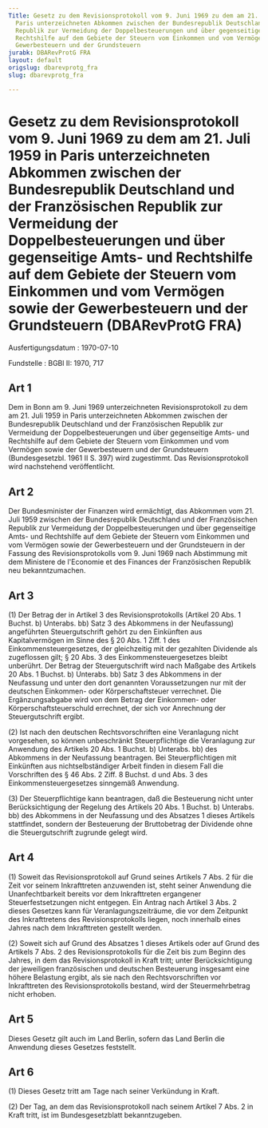 ```yaml
---
Title: Gesetz zu dem Revisionsprotokoll vom 9. Juni 1969 zu dem am 21. Juli 1959 in
  Paris unterzeichneten Abkommen zwischen der Bundesrepublik Deutschland und der Französischen
  Republik zur Vermeidung der Doppelbesteuerungen und über gegenseitige Amts- und
  Rechtshilfe auf dem Gebiete der Steuern vom Einkommen und vom Vermögen sowie der
  Gewerbesteuern und der Grundsteuern
jurabk: DBARevProtG FRA
layout: default
origslug: dbarevprotg_fra
slug: dbarevprotg_fra

---
```


# Gesetz zu dem Revisionsprotokoll vom 9. Juni 1969 zu dem am 21. Juli 1959 in Paris unterzeichneten Abkommen zwischen der Bundesrepublik Deutschland und der Französischen Republik zur Vermeidung der Doppelbesteuerungen und über gegenseitige Amts- und Rechtshilfe auf dem Gebiete der Steuern vom Einkommen und vom Vermögen sowie der Gewerbesteuern und der Grundsteuern (DBARevProtG FRA)

Ausfertigungsdatum
:   1970-07-10

Fundstelle
:   BGBl II: 1970, 717

## Art 1

Dem in Bonn am 9. Juni 1969 unterzeichneten Revisionsprotokoll zu dem
am 21. Juli 1959 in Paris unterzeichneten Abkommen zwischen der
Bundesrepublik Deutschland und der Französischen Republik zur
Vermeidung der Doppelbesteuerungen und über gegenseitige Amts- und
Rechtshilfe auf dem Gebiete der Steuern vom Einkommen und vom Vermögen
sowie der Gewerbesteuern und der Grundsteuern (Bundesgesetzbl. 1961 II
S. 397) wird zugestimmt. Das Revisionsprotokoll wird nachstehend
veröffentlicht.

## Art 2

Der Bundesminister der Finanzen wird ermächtigt, das Abkommen vom 21.
Juli 1959 zwischen der Bundesrepublik Deutschland und der
Französischen Republik zur Vermeidung der Doppelbesteuerungen und über
gegenseitige Amts- und Rechtshilfe auf dem Gebiete der Steuern vom
Einkommen und vom Vermögen sowie der Gewerbesteuern und der
Grundsteuern in der Fassung des Revisionsprotokolls vom 9. Juni 1969
nach Abstimmung mit dem Ministere de l'Economie et des Finances der
Französischen Republik neu bekanntzumachen.

## Art 3

(1) Der Betrag der in Artikel 3 des Revisionsprotokolls (Artikel 20
Abs. 1 Buchst. b) Unterabs. bb) Satz 3 des Abkommens in der
Neufassung) angeführten Steuergutschrift gehört zu den Einkünften aus
Kapitalvermögen im Sinne des § 20 Abs. 1 Ziff. 1 des
Einkommensteuergesetzes, der gleichzeitig mit der gezahlten Dividende
als zugeflossen gilt; § 20 Abs. 3 des Einkommensteuergesetzes bleibt
unberührt. Der Betrag der Steuergutschrift wird nach Maßgabe des
Artikels 20 Abs. 1 Buchst. b) Unterabs. bb) Satz 3 des Abkommens in
der Neufassung und unter den dort genannten Voraussetzungen nur mit
der deutschen Einkommen- oder Körperschaftsteuer verrechnet. Die
Ergänzungsabgabe wird von dem Betrag der Einkommen- oder
Körperschaftsteuerschuld errechnet, der sich vor Anrechnung der
Steuergutschrift ergibt.

(2) Ist nach den deutschen Rechtsvorschriften eine Veranlagung nicht
vorgesehen, so können unbeschränkt Steuerpflichtige die Veranlagung
zur Anwendung des Artikels 20 Abs. 1 Buchst. b) Unterabs. bb) des
Abkommens in der Neufassung beantragen. Bei Steuerpflichtigen mit
Einkünften aus nichtselbständiger Arbeit finden in diesem Fall die
Vorschriften des § 46 Abs. 2 Ziff. 8 Buchst. d und Abs. 3 des
Einkommensteuergesetzes sinngemäß Anwendung.

(3) Der Steuerpflichtige kann beantragen, daß die Besteuerung nicht
unter Berücksichtigung der Regelung des Artikels 20 Abs. 1 Buchst. b)
Unterabs. bb) des Abkommens in der Neufassung und des Absatzes 1
dieses Artikels stattfindet, sondern der Besteuerung der Bruttobetrag
der Dividende ohne die Steuergutschrift zugrunde gelegt wird.

## Art 4

(1) Soweit das Revisionsprotokoll auf Grund seines Artikels 7 Abs. 2
für die Zeit vor seinem Inkrafttreten anzuwenden ist, steht seiner
Anwendung die Unanfechtbarkeit bereits vor dem Inkrafttreten
ergangener Steuerfestsetzungen nicht entgegen. Ein Antrag nach Artikel
3 Abs. 2 dieses Gesetzes kann für Veranlagungszeiträume, die vor dem
Zeitpunkt des Inkrafttretens des Revisionsprotokolls liegen, noch
innerhalb eines Jahres nach dem Inkrafttreten gestellt werden.

(2) Soweit sich auf Grund des Absatzes 1 dieses Artikels oder auf
Grund des Artikels 7 Abs. 2 des Revisionsprotokolls für die Zeit bis
zum Beginn des Jahres, in dem das Revisionsprotokoll in Kraft tritt;
unter Berücksichtigung der jeweiligen französischen und deutschen
Besteuerung insgesamt eine höhere Belastung ergibt, als sie nach den
Rechtsvorschriften vor Inkrafttreten des Revisionsprotokolls bestand,
wird der Steuermehrbetrag nicht erhoben.

## Art 5

Dieses Gesetz gilt auch im Land Berlin, sofern das Land Berlin die
Anwendung dieses Gesetzes feststellt.

## Art 6

(1) Dieses Gesetz tritt am Tage nach seiner Verkündung in Kraft.

(2) Der Tag, an dem das Revisionsprotokoll nach seinem Artikel 7 Abs.
2 in Kraft tritt, ist im Bundesgesetzblatt bekanntzugeben.

